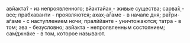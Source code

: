 авйакта̄т - из непроявленного; вйактайах̣ - живые существа; сарва̄х̣ - все; прабхаванти - проявляются; ахах̣-а̄гаме - в начале дня; ра̄три-а̄гаме - с наступлением ночи; пралӣйанте - уничтожаются; татра - в том; эва - безусловно; авйакта - непроявленным состоянием; сам̇джн̃аке - в том, которое называют.